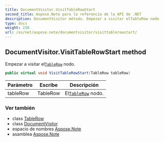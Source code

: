 ```yaml
---
title: DocumentVisitor.VisitTableRowStart
second_title: Aspose.Note para la referencia de la API de .NET
description: DocumentVisitor método. Empezar a visitar elTableRow nodo.
type: docs
weight: 210
url: /es/net/aspose.note/documentvisitor/visittablerowstart/
---
```

## DocumentVisitor.VisitTableRowStart method

Empezar a visitar el[`TableRow`](../../tablerow/) nodo.

```csharp
public virtual void VisitTableRowStart(TableRow tableRow)
```

| Parámetro | Escribe | Descripción |
| --- | --- | --- |
| tableRow | TableRow | El[`TableRow`](../../tablerow/) nodo. |

### Ver también

* class [TableRow](../../tablerow/)
* class [DocumentVisitor](../)
* espacio de nombres [Aspose.Note](../../documentvisitor/)
* asamblea [Aspose.Note](../../../)



